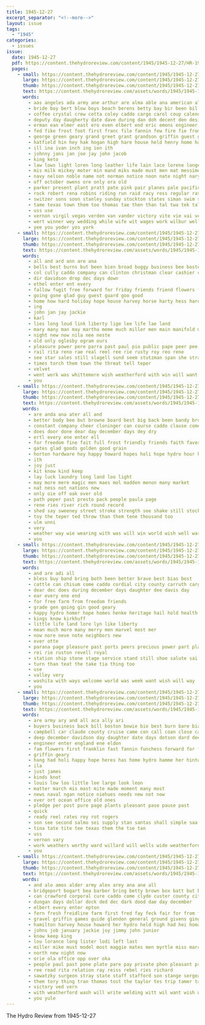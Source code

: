 ```yaml
---
title: 1945-12-27
excerpt_separator: "<!--more-->"
layout: issue
tags:
  - "1945"
categories:
  - issues
issue:
  date: 1945-12-27
  pdf: https://content.thehydroreview.com/content/1945/1945-12-27/HR-1945-12-27.pdf
  pages:
    - small: https://content.thehydroreview.com/content/1945/1945-12-27/small/HR-1945-12-27-01.jpg
      large: https://content.thehydroreview.com/content/1945/1945-12-27/large/HR-1945-12-27-01.jpg
      thumb: https://content.thehydroreview.com/content/1945/1945-12-27/thumbnails/HR-1945-12-27-01.jpg
      text: https://content.thehydroreview.com/assets/words/1945/1945-12-27/HR-1945-12-27-01.txt
      words:
        - aas angeles ada army ane arthur are alma able ana american all alfred arm anil agent aina asa aldo alvin ake and alvis anda april
        - bride boy bert blow boys beach berens betty bay bir been bil bouquet buy bill botha binger bie boat berber ber blevins baby back born business butler buren both blue battle bey broncho but barbara bender bee
        - coffee crystal crew cotta coley caddo cargo carol coup calendar coleman class car cotto church cousin close county core city comment center cap cobb came cour chesnutt cause cisco cape china candies coy christian camp
        - deputy day daugherty date dave during dan doh decent den desir dec donald daven danie din dar december douglas daughter dun duncan daub deeg days dee das dat dies
        - erman ean elmer east ero even elbert end eric emons engineer ella ent
        - fed fike frost foot first franc file fannin few fire fie from foit friends fara fund fang farm fees frank friday for fore far farin fite
        - george green geary grand greet grant grandson griffin guest gold gift given graff grade good
        - hatfield hin hey hak hogan high hare house held henry home had harge hart her hydro hoon heart horton happy henny holiday hacket hold harlan hot has hore herman holding ham hed hal husband hanford
        - ill ina ivan inch ing ion ith
        - johnny jans jan joe jay john jacob
        - king keto
        - law lows light loren long leather life lain lace lorene longer litter little los lave laura last legion leo las lata liter
        - mis milk mickey moter min mand miks made must men mat messimer matter many medal march mae messier miller mex mech mings marriage most mike max mea may maid more moment mare mee male miss
        - navy nelson noble name not norman notice noon nate night nary noy nun never nickel naval new
        - off october owens ore only ora old
        - parker present plant pratt pate pink pair planes pale pacific pel par page part purple phelps prise pete pins pola palau place person pork pore pounds poeta potter patty peck
        - rock robert rena robins riding run raid racy ross regular ras red reyburn roy rad ring read rose richard ree rates
        - switzer sons soon stanley sunday stockton states siman swim sodders school sand sem short standing stand star ship steep solid said surprise scripture slagel seth service she son storm stole sister small seed sue sunda station stay strong shells sow san span swartzendruber sai see sees selling second showers ser songe sat silver saw seas slagell show satin special
        - tame texas town them too thomas tae then than tal twa tek tally tat trom trio troop tom tor tee trop tech trimmings tall the
        - uss use
        - vernon virgil vegas verden van vander victory vite vie vai vell
        - wert winner wey wedding while wife wit wages work wilbur wells welcome well worn wan worth went wat white will world won waters win winners wil with war week was
        - yee you yoder yos york
    - small: https://content.thehydroreview.com/content/1945/1945-12-27/small/HR-1945-12-27-02.jpg
      large: https://content.thehydroreview.com/content/1945/1945-12-27/large/HR-1945-12-27-02.jpg
      thumb: https://content.thehydroreview.com/content/1945/1945-12-27/thumbnails/HR-1945-12-27-02.jpg
      text: https://content.thehydroreview.com/assets/words/1945/1945-12-27/HR-1945-12-27-02.txt
      words:
        - all and ard ann are ana
        - bells best burns but been bien broad buggy business bee boston brick boy blevins buy bring bassler butler bright brightly both back
        - col cully caddo company can clinton christman clear cashier collins chop chap cold carruth county cecil count come case
        - dir davidson drop dec days down
        - ethel enter ent every
        - fallow fugit free forward for friday friends friend flowers felton fon from
        - going gone glad guy guest guard goo good
        - home how hard holiday hope house harvey horse harty hess hardware hydro health her has had hopes human happy henk
        - ing
        - john jan jay jackie
        - karl
        - lies long loud link liberty lige lee life lae land
        - mary many man may martha meme much miller men main manifold mise most mond moss
        - night new now nila nee neste
        - old only oglesby ogram ours
        - pleasure power pere parra past paul pio public pape peer pee pers pepe pretty
        - rail rita reno rae real reel ree rie rusty roy reo rene
        - see star sales still slagell sund seem stutzman span she straight sale saturday seol stiller sit store send saari
        - times torch them town the threat tell teper
        - velvet
        - went work was whittemore wish weatherford with win will want
        - you
    - small: https://content.thehydroreview.com/content/1945/1945-12-27/small/HR-1945-12-27-03.jpg
      large: https://content.thehydroreview.com/content/1945/1945-12-27/large/HR-1945-12-27-03.jpg
      thumb: https://content.thehydroreview.com/content/1945/1945-12-27/thumbnails/HR-1945-12-27-03.jpg
      text: https://content.thehydroreview.com/assets/words/1945/1945-12-27/HR-1945-12-27-03.txt
      words:
        - are anda ana ater all and
        - better body bee but browne board best big back been bandy brothers bag bend bring
        - constant company cheer cloninger can course caddo clause come corner county
        - does door done dear day december days dey dry
        - ertl every ene enter ell
        - for freedom fine fait full frost friendly friends faith favors foe few firm far
        - gates glad goods golden good grain
        - horton hardware hoy happy howard hopes holi hope hydro hour holiday han has health hand horn heal hughes
        - ith
        - joy just
        - kit know kind keep
        - lay luck laundry long land loo light
        - may more mere magic men maes mol madden menon many market
        - nat ness not nations new
        - only oie off oak over old
        - path peper past presto pack people paula page
        - rene ries river rich round record
        - shed say sweeney street stroke strength see shake still stockton step selves storm supe seung seed sieve start such service store staples show
        - toy the teper ted throw than them tene thousand too
        - ulm unni
        - very
        - weather way wie wearing with was will win world wish well war waits
        - you
    - small: https://content.thehydroreview.com/content/1945/1945-12-27/small/HR-1945-12-27-04.jpg
      large: https://content.thehydroreview.com/content/1945/1945-12-27/large/HR-1945-12-27-04.jpg
      thumb: https://content.thehydroreview.com/content/1945/1945-12-27/thumbnails/HR-1945-12-27-04.jpg
      text: https://content.thehydroreview.com/assets/words/1945/1945-12-27/HR-1945-12-27-04.txt
      words:
        - and are adi all
        - bless buy band bring both been better brave best bias bost
        - cattle can chisum come caddo cordial city county carruth cargo
        - dear dec does during december days daughter dee davis day
        - ear every ene end
        - for free farm from freedom friends
        - grade gen going gin good geary
        - happy hydro homer hope homes henke heritage hail hold health has how
        - kings know kirkhuff
        - little life land lore lyn like liberty
        - mean much more many merry men marvel most mer
        - now nore neve note neighbors new
        - over otte
        - parana page pleasure past ports peers precious power part place
        - rei rie ruston revell royal
        - station ship stone stage service stand still shoe salute sai sell sis smith sale shaw see
        - turn than teat the take tia thing too
        - use
        - valley very
        - washita with ways welcome world was week want wish will way
        - you
    - small: https://content.thehydroreview.com/content/1945/1945-12-27/small/HR-1945-12-27-05.jpg
      large: https://content.thehydroreview.com/content/1945/1945-12-27/large/HR-1945-12-27-05.jpg
      thumb: https://content.thehydroreview.com/content/1945/1945-12-27/thumbnails/HR-1945-12-27-05.jpg
      text: https://content.thehydroreview.com/assets/words/1945/1945-12-27/HR-1945-12-27-05.txt
      words:
        - are army ary and all aca ally ari
        - buyers business back bill boston bowie bio best burn bare bias but bac ber been binnie butler
        - campbell car claude county cruise came con call coan close camp cam can caddo comes
        - deep december davidson day daughter date days dotson dard dee
        - engineer enter england ene eldon
        - fam flowers first franklin fast fannin funchess forward for farm former friends fed fire from fore
        - griffin geary
        - hang had holi happy hope heres has home hydro hamme her hinton hae herbert hook hays hein
        - ila
        - just james
        - kinds knot
        - louis low loo little lee large look leon
        - matter march mis mast mite made moment many most
        - news naval ngan notice niehues needs new not now
        - over ort ocean office old ones
        - pledge per post pure page plants pleasant pase pause past
        - quick
        - ready reel rates rey rot rogers
        - son see second salmo sei supply stan santas shall simple saa sale speed states service speedy say state
        - tina tate tite tee texas them the tse tan
        - uss
        - vernon vary
        - work weathers worthy ward willard will wells wide weatherford warp well write with wilbur water waller
        - you
    - small: https://content.thehydroreview.com/content/1945/1945-12-27/small/HR-1945-12-27-06.jpg
      large: https://content.thehydroreview.com/content/1945/1945-12-27/large/HR-1945-12-27-06.jpg
      thumb: https://content.thehydroreview.com/content/1945/1945-12-27/thumbnails/HR-1945-12-27-06.jpg
      text: https://content.thehydroreview.com/assets/words/1945/1945-12-27/HR-1945-12-27-06.txt
      words:
        - and alo amos alder army alex arey ana ane all
        - bridgeport bogart bea barber bring betty brown box batt but brother boys belt billy boast bank bee basket business body buyer
        - can crawford corporal cure caddo come clyde custer county city cody call clinton card company cost
        - dungan days dollar dock ded dec dark dood dae day december
        - elbert every enter epton
        - fern fresh freidline farm first fred fay feck fair for from ford
        - gravel griffin games guide glendon general ground givens ging guardian good gain grade grounds gracey
        - hamilton harvey house howard her hydro held high had hei homa ham hope has happy hanes hinton hay health harry
        - johns job january jackie joy jimmy john junior
        - know keep king
        - lou lorance long lister lodi left last
        - miller mike must model most maggie mates men myrtle miss march
        - north new night now
        - orie ola office opp over oka
        - people paul past pone plate pare pay private phon pleasant present per
        - ree read rita relation ray reiss rebel ries richard
        - sawatzky surgeon stray state staff stafford son stange sergeant see sailing sale score street strength side service stuber she sunday season stage station sweeney short sons still sand say
        - them tory thing tran thomas tost the taylor tes trip tamer taken team
        - victory ved vern
        - with weatherford wash will write welding witt wil want wish well work world weathers
        - you yule
---
```


The Hydro Review from 1945-12-27

<!--more-->

